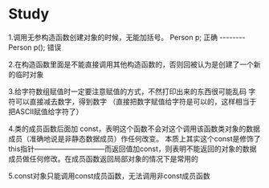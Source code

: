 # Study
1.调用无参构造函数创建对象的时候，无能加括号。
  Person p;   正确 -------- Person p(); 错误
  
2.在构造函数里面是不能直接调用其他构造函数的，否则回被认为是创建了一个新的临时对象

3.给字符数组赋值时一定要注意赋值的方式，不然打印出来的东西很可能乱码
  字符可以直接减去数字，得到数字
  （直接把数字赋值给字符是可以的，这样相当于把ASCII赋值给字符了）
  
4.类的成员函数后面加 const，表明这个函数不会对这个调用该函数类对象的数据成员（准确地说是非静态数据成员）作任何改变。 
本质上其实这个const是修饰了this指针——————————而返回值加const，则表明不能返回的对象的数据成员做任何修改。在成员函数返回局部对象的情况下是常用的

5.const对象只能调用const成员函数，无法调用非const成员函数
